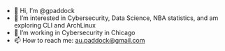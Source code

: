 - 👋 Hi, I’m @gpaddock
- 👀 I’m interested in Cybersecurity, Data Science, NBA statistics, and am exploring CLI and ArchLinux
- 🌱 I’m working in Cybersecurity in Chicago
- 📫 How to reach me: au.paddock@gmail.com

<!---
gpaddock/gpaddock is a ✨ special ✨ repository because its `README.md` (this file) appears on your GitHub profile.
You can click the Preview link to take a look at your changes.
--->

